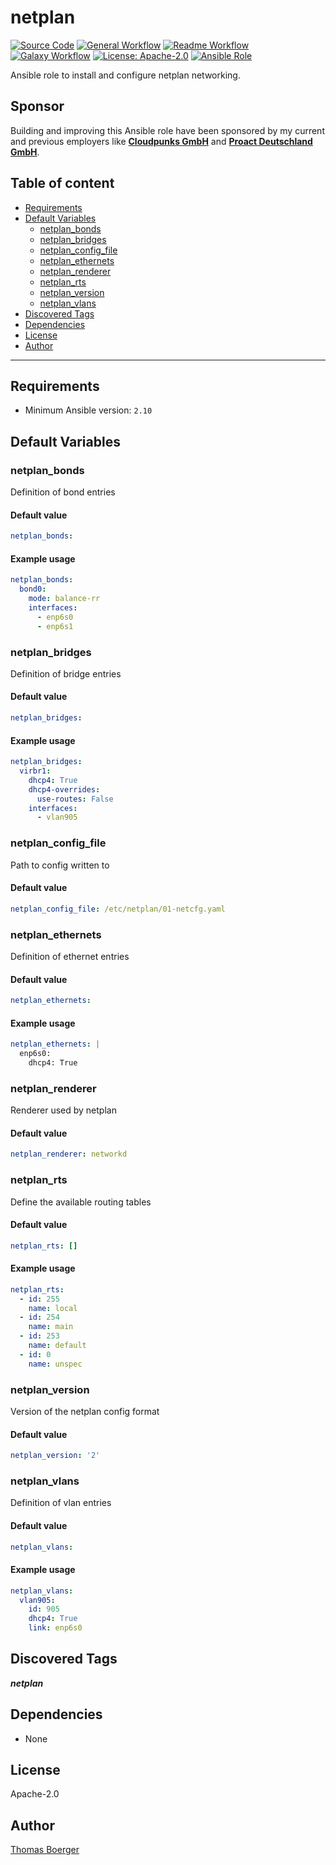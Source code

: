 # netplan

[![Source Code](https://img.shields.io/badge/github-source%20code-blue?logo=github&logoColor=white)](https://github.com/rolehippie/netplan)
[![General Workflow](https://github.com/rolehippie/netplan/actions/workflows/general.yml/badge.svg)](https://github.com/rolehippie/netplan/actions/workflows/general.yml)
[![Readme Workflow](https://github.com/rolehippie/netplan/actions/workflows/docs.yml/badge.svg)](https://github.com/rolehippie/netplan/actions/workflows/docs.yml)
[![Galaxy Workflow](https://github.com/rolehippie/netplan/actions/workflows/galaxy.yml/badge.svg)](https://github.com/rolehippie/netplan/actions/workflows/galaxy.yml)
[![License: Apache-2.0](https://img.shields.io/github/license/rolehippie/netplan)](https://github.com/rolehippie/netplan/blob/master/LICENSE)
[![Ansible Role](https://img.shields.io/badge/role-rolehippie.netplan-blue)](https://galaxy.ansible.com/rolehippie/netplan)

Ansible role to install and configure netplan networking.

## Sponsor

Building and improving this Ansible role have been sponsored by my current and previous employers like **[Cloudpunks GmbH](https://cloudpunks.de)** and **[Proact Deutschland GmbH](https://www.proact.eu)**.

## Table of content

- [Requirements](#requirements)
- [Default Variables](#default-variables)
  - [netplan_bonds](#netplan_bonds)
  - [netplan_bridges](#netplan_bridges)
  - [netplan_config_file](#netplan_config_file)
  - [netplan_ethernets](#netplan_ethernets)
  - [netplan_renderer](#netplan_renderer)
  - [netplan_rts](#netplan_rts)
  - [netplan_version](#netplan_version)
  - [netplan_vlans](#netplan_vlans)
- [Discovered Tags](#discovered-tags)
- [Dependencies](#dependencies)
- [License](#license)
- [Author](#author)

---

## Requirements

- Minimum Ansible version: `2.10`

## Default Variables

### netplan_bonds

Definition of bond entries

#### Default value

```YAML
netplan_bonds:
```

#### Example usage

```YAML
netplan_bonds:
  bond0:
    mode: balance-rr
    interfaces:
      - enp6s0
      - enp6s1
```

### netplan_bridges

Definition of bridge entries

#### Default value

```YAML
netplan_bridges:
```

#### Example usage

```YAML
netplan_bridges:
  virbr1:
    dhcp4: True
    dhcp4-overrides:
      use-routes: False
    interfaces:
      - vlan905
```

### netplan_config_file

Path to config written to

#### Default value

```YAML
netplan_config_file: /etc/netplan/01-netcfg.yaml
```

### netplan_ethernets

Definition of ethernet entries

#### Default value

```YAML
netplan_ethernets:
```

#### Example usage

```YAML
netplan_ethernets: |
  enp6s0:
    dhcp4: True
```

### netplan_renderer

Renderer used by netplan

#### Default value

```YAML
netplan_renderer: networkd
```

### netplan_rts

Define the available routing tables

#### Default value

```YAML
netplan_rts: []
```

#### Example usage

```YAML
netplan_rts:
  - id: 255
    name: local
  - id: 254
    name: main
  - id: 253
    name: default
  - id: 0
    name: unspec
```

### netplan_version

Version of the netplan config format

#### Default value

```YAML
netplan_version: '2'
```

### netplan_vlans

Definition of vlan entries

#### Default value

```YAML
netplan_vlans:
```

#### Example usage

```YAML
netplan_vlans:
  vlan905:
    id: 905
    dhcp4: True
    link: enp6s0
```

## Discovered Tags

**_netplan_**


## Dependencies

- None

## License

Apache-2.0

## Author

[Thomas Boerger](https://github.com/tboerger)
